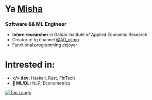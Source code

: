 # Ya [Misha](https://t.me/MishaAnikutin)
### Software && ML Engineer

- **Intern researcher** in Gaidar Institute of Applied Economic Research
- Creator of tg channel [@AD_olimp](https://t.me/AD_olimp)
- Functional programming enjoyer

# Intrested in:
- **</> dev:** Haskell, Rust, FinTech
- **🚀 ML/DL:** NLP, Econometrics

[![Top Langs](https://github-readme-stats.vercel.app/api/top-langs/?username=MishaAnikutin&layout=compact&hide=jupyter%20notebook,makefile,scala,html)](https://github.com/MishaAnikutin/github-readme-stats)


